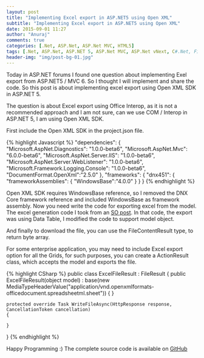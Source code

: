 ```yaml
---
layout: post
title: "Implementing Excel export in ASP.NET5 using Open XML"
subtitle: "Implementing Excel export in ASP.NET5 using Open XML"
date: 2015-09-01 11:27
author: "Anuraj"
comments: true
categories: [.Net, ASP.Net, ASP.Net MVC, HTML5]
tags: [.Net, ASP.Net, ASP.NET 5, ASP.Net MVC, ASP.Net vNext, C#.Net, FileContent, Open XML, OpenXML]
header-img: "img/post-bg-01.jpg"
---
```

Today in ASP.NET forums I found one question about implementing Exel export from ASP.NET5 / MVC 6. So I thought I will implement and share the code. So this post is about implementing excel export using Open XML SDK in ASP.NET 5.

The question is about Excel export using Office Interop, as it is not a recommended approach and I am not sure, can we use COM / Interop in ASP.NET 5, I am using Open XML SDK.

First include the Open XML SDK in the project.json file.

{% highlight Javascript %}
"dependencies": {
    "Microsoft.AspNet.Diagnostics": "1.0.0-beta6",
    "Microsoft.AspNet.Mvc": "6.0.0-beta6",
    "Microsoft.AspNet.Server.IIS": "1.0.0-beta6",
    "Microsoft.AspNet.Server.WebListener": "1.0.0-beta6",
    "Microsoft.Framework.Logging.Console": "1.0.0-beta6",
    "DocumentFormat.OpenXml":"2.5.0"
},
"frameworks": {
     "dnx451": {
         "frameworkAssemblies": {
             "WindowsBase":"4.0.0"
         }
    }
}
{% endhighlight %}

Open XML SDK requires WindowsBase reference, so I removed the DNX Core framework reference and included WindowsBase as framework assembly. Now you need write the code for exporting excel from the model. The excel generation code I took from an [SO post](http://stackoverflow.com/a/11812551/38024). In that code, the export was using Data Table, I modified the code to support model object.

And finally to download the file, you can use the FileContentResult type, to return byte array.

For some enterprise application, you may need to include Excel export option for all the Grids, for such purposes, you can create a ActionResult class, which accepts the model and exports the file.

{% highlight CSharp %}
public class ExcelFileResult : FileResult
{
    public ExcelFileResult(object model) :
        base(new MediaTypeHeaderValue("application/vnd.openxmlformats-officedocument.spreadsheetml.sheet"))
    {
    }
    
    protected override Task WriteFileAsync(HttpResponse response, CancellationToken cancellation)
    {
        
    }
}
{% endhighlight %}

Happy Programming :) The complete source code is available on [GitHub](https://github.com/anuraj/ExcelExport)
